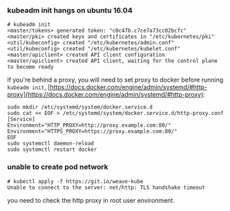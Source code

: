 ### kubeadm init hangs on ubuntu 16.04

~~~
# kubeadm init
<master/tokens> generated token: "c0c47b.c7ce7a73cc02bcfc"
<master/pki> created keys and certificates in "/etc/kubernetes/pki"
<util/kubeconfig> created "/etc/kubernetes/admin.conf"
<util/kubeconfig> created "/etc/kubernetes/kubelet.conf"
<master/apiclient> created API client configuration
<master/apiclient> created API client, waiting for the control plane to become ready
~~~

if you're behind a proxy, you will need to set proxy to docker before running `kubeadm init`, [https://docs.docker.com/engine/admin/systemd/#http-proxy](https://docs.docker.com/engine/admin/systemd/#http-proxy):

~~~
sudo mkdir /etc/systemd/system/docker.service.d
sudo cat << EOF > /etc/systemd/system/docker.service.d/http-proxy.conf
[Service]
Environment="HTTP_PROXY=http://proxy.example.com:80/"
Environment="HTTPS_PROXY=https://proxy.example.com:80/"
EOF
sudo systemctl daemon-reload
sudo systemctl restart docker
~~~

### unable to create pod network

~~~
# kubectl apply -f https://git.io/weave-kube
Unable to connect to the server: net/http: TLS handshake timeout
~~~

you need to check the http proxy in root user environment.
